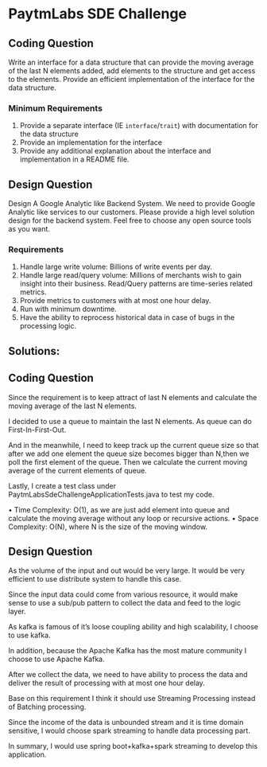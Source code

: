 # PaytmLabs SDE Challenge

## Coding Question

Write an interface for a data structure that can provide the moving average of the last N elements added, add elements to the structure and get access to the elements. Provide an efficient implementation of the interface for the data structure.

### Minimum Requirements

1. Provide a separate interface (IE `interface`/`trait`) with documentation for the data structure
2. Provide an implementation for the interface
3. Provide any additional explanation about the interface and implementation in a README file.

## Design Question

Design A Google Analytic like Backend System.
We need to provide Google Analytic like services to our customers. Please provide a high level solution design for the backend system. Feel free to choose any open source tools as you want.

### Requirements

1. Handle large write volume: Billions of write events per day.
2. Handle large read/query volume: Millions of merchants wish to gain insight into their business. Read/Query patterns are time-series related metrics.
3. Provide metrics to customers with at most one hour delay.
4. Run with minimum downtime.
5. Have the ability to reprocess historical data in case of bugs in the processing logic.


## Solutions:

## Coding Question
Since the requirement is to keep attract of last N elements and calculate the moving average of the last N elements. 

I decided to use a queue to maintain the last N elements. As queue can do First-In-First-Out. 

And in the meanwhile, I need to keep track up the current queue size so that after we add one element the queue size becomes bigger than N,then we poll the first element of the queue. Then we calculate the current moving average of the current elements of queue.

Lastly, I create a test class under PaytmLabsSdeChallengeApplicationTests.java to test my code.

•	Time Complexity: O(1), as we are just add element into queue and calculate the moving average without any loop or recursive actions.
•	Space Complexity: O(N), where N is the size of the moving window.

## Design Question
As the volume of the input and out would be very large. It would be very efficient to use distribute system to handle this case.

Since the input data could come from various resource, it would make sense to use a sub/pub pattern to collect the data and feed to the logic layer. 

As kafka is famous of it’s loose coupling ability and high scalability, I choose to use kafka. 

In addition, because the Apache Kafka has the most mature community I choose to use Apache Kafka.

After we collect the data, we need to have ability to process the data and deliver the result of processing with at most one hour delay. 

Base on this requirement I think it should use Streaming Processing instead of Batching processing. 

Since the income of the data is unbounded stream and it is time domain sensitive, I would choose spark streaming to handle data processing part.

In summary, I would use spring boot+kafka+spark streaming to develop this application.


